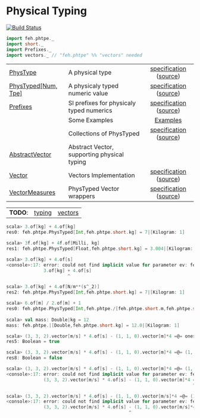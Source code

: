 Physical Typing
=====

[![Build Status](https://travis-ci.org/fehu/phtpe.svg?branch=master)](https://travis-ci.org/fehu/phtpe)

```scala
import feh.phtpe._
import short._
import Prefixes._
import vectors._ // "feh.phtpe" %% "vectors" needed
```

|   |   |   |
|:--|:--|:-:|
|[PhysType](phtpe/src/main/scala/feh/phtpe/PhysType.scala)|A physical type|[specification](phtpe/test-reports/feh.phtpe.PhysTypeSpec.md) ([source](phtpe/src/test/scala/feh/phtpe/PhysTypeSpec.scala))|
|[PhysTyped[Num, Tpe]](phtpe/src/main/scala/feh/phtpe/PhysTyped.scala)|A physicaly typed numeric value|[specification](phtpe/test-reports/feh.phtpe.PhysTypedSpec.md) ([source](phtpe/src/test/scala/feh/phtpe/PhysTypedSpec.scala))|
|[Prefixes](phtpe/src/main/scala/feh/phtpe/Prefixes.scala)|SI prefixes for physicaly typed numerics|[specification](phtpe/test-reports/feh.phtpe.PhysTypedPrefixSpec.md) ([source](phtpe/src/test/scala/feh/phtpe/PhysTypedPrefixSpec.scala))|
| | Some Examples | [Examples](phtpe/test-reports/feh.phtpe.MiscExamples.md) |
| | Collections of PhysTyped |[specification](phtpe/test-reports/feh.phtpe.CollectionsOfPhisTypedSpec.md) ([source](phtpe/src/test/scala/feh/phtpe/CollectionsOfPhisTypedSpec.scala))|
|[AbstractVector](phtpe/src/main/scala/feh/phtpe/AbstractVector.scala)| Abstract Vector, supporting physical typing | |
|[Vector](vectors/src/main/scala/feh/phtpe/vectors/Vector.scala)| Vectors Implementation | [specification](vectors/test-reports/feh.phtpe.vectors.VectorsSpec.md) ([source](vectors/src/test/scala/feh/phtpe/vectors/VectorsSpec.scala))|
|[VectorMeasures](vectors/src/main/scala/feh/phtpe/vectors/VectorMeasures.scala)| PhysTyped Vector wrappers | [specification](vectors/test-reports/feh.phtpe.vectors.VectorMeasuresSpec.md) ([source](vectors/src/test/scala/feh/phtpe/vectors/VectorMeasuresSpec.scala))| 

|   |   |   |
|:--|:-:|:-:|
|**TODO**:| [typing](phtpe/TODO.md) | [vectors](vectors/TODO.md) |

```scala
scala> 3.of[kg] + 4.of[kg]
res0: feh.phtpe.PhysTyped[Int,feh.phtpe.short.kg] = 7|[Kilogram: 1]

scala> 3f.of[kg] + 4f.of[Milli, kg]
res1: feh.phtpe.PhysTyped[Float,feh.phtpe.short.kg] = 3.004|[Kilogram: 1]

scala> 3.of[kg] + 4.of[s]
<console>:17: error: could not find implicit value for parameter ev: feh.phtpe.PhysTypeEqualEvidence[feh.phtpe.short.kg,feh.phtpe.short.s]
              3.of[kg] + 4.of[s]
                       ^

scala> 3.of[kg] + 4.of[N/m**(s^_2)]
res2: feh.phtpe.PhysTyped[Int,feh.phtpe.short.kg] = 7|[Kilogram: 1]

scala> 6.of[m] / 2.of[m] + 1
res0: feh.phtpe.PhysTyped[Int,feh.phtpe./[feh.phtpe.short.m,feh.phtpe.short.m]] = 4|[Neutral: 0]
              
scala> val mass: Double|kg = 12
mass: feh.phtpe.|[Double,feh.phtpe.short.kg] = 12.0|[Kilogram: 1]

scala> (3, 3, 2).vector[m/s] * 4.of[s] - (1, 1, 0).vector[m]*4 =@= ones[Int, _3].of[m]*8
res5: Boolean = true

scala> (3, 3, 2).vector[m/s] * 4.of[s] - (1, 1, 0).vector[m]*4 =@= (1, 2, 3).vector[m]
res8: Boolean = false

scala> (3, 3, 2).vector[m/s] * 4.of[s] - (1, 1, 0).vector[m]*4 =@= (1, 2, 3).vector[kg]
<console>:17: error: could not find implicit value for parameter ev: feh.phtpe.PhysTypeEqualEvidence[feh.phtpe.**[feh.phtpe./[feh.phtpe.short.m,feh.phtpe.short.s],feh.phtpe.short.s],feh.phtpe.short.kg]
              (3, 3, 2).vector[m/s] * 4.of[s] - (1, 1, 0).vector[m]*4 =@= (1, 2, 3).vector[kg]
                                                                      ^              

scala> (3, 3, 2).vector[m/s] * 4.of[s] - (1, 1, 0).vector[m/s]*4 =@= (1, 2, 3).vector[m/s]
<console>:17: error: could not find implicit value for parameter ev: feh.phtpe.PhysTypeEqualEvidence[feh.phtpe.**[feh.phtpe./[feh.phtpe.short.m,feh.phtpe.short.s],feh.phtpe.short.s],feh.phtpe./[feh.phtpe.short.m,feh.phtpe.short.s]]
              (3, 3, 2).vector[m/s] * 4.of[s] - (1, 1, 0).vector[m/s]*4 =@= (1, 2, 3).vector[m/s]
                                              ^              

```
